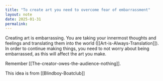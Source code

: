 ```yaml
---
title: "To create art you need to overcome fear of embarrassment"
layout: note
date: 2025-01-31
permalink:
---
```



Creating art is embarrassing. You are taking your innermost thoughts and feelings and translating them into the world ([[Art-is-Always-Translation]]). In order to continue making things, you need to not worry about being embarrassed, as this will affect the art you make. 

Remember [[The-creator-owes-the-audience-nothing]].

This idea is from [[Blindboy-Boatclub]]